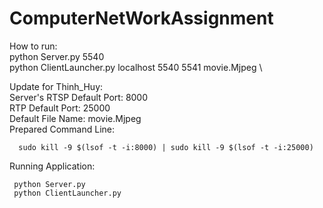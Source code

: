# ComputerNetWorkAssignment

How to run: \
python Server.py 5540 \
python ClientLauncher.py localhost 5540 5541 movie.Mjpeg \

Update for Thinh_Huy: \
Server's RTSP Default Port: 8000 \
RTP Default Port: 25000 \
Default File Name: movie.Mjpeg \
Prepared Command Line:
```
  sudo kill -9 $(lsof -t -i:8000) | sudo kill -9 $(lsof -t -i:25000)
```

Running Application:
```
 python Server.py
 python ClientLauncher.py
```
